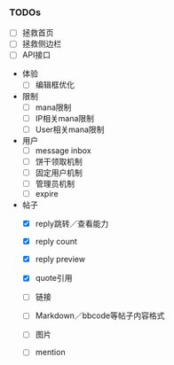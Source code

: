 
### TODOs

- [ ] 拯救首页
- [ ] 拯救侧边栏
- [ ] API接口
- 体验
    - [ ] 编辑框优化
- 限制
    - [ ] mana限制
    - [ ] IP相关mana限制
    - [ ] User相关mana限制
- 用户
    - [ ] message inbox
    - [ ] 饼干领取机制
    - [ ] 固定用户机制
    - [ ] 管理员机制
    - [ ] expire
- 帖子
    - [x] reply跳转／查看能力
    - [x] reply count
    - [x] reply preview
    - [x] quote引用
    - [ ] 链接
    - [ ] Markdown／bbcode等帖子内容格式
    - [ ] 图片
    - [ ] mention    





